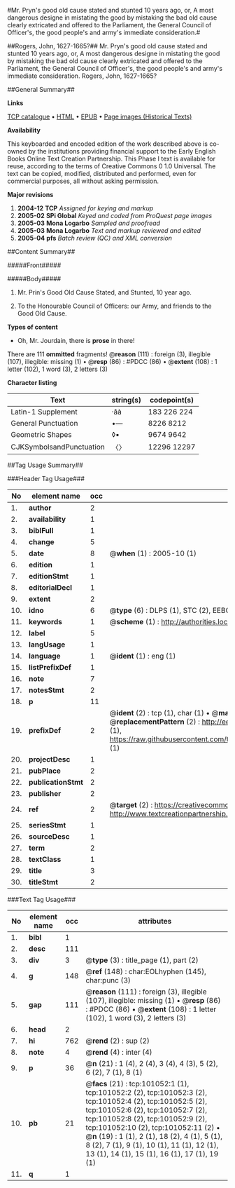 #Mr. Pryn's good old cause stated and stunted 10 years ago, or, A most dangerous designe in mistating the good by mistaking the bad old cause clearly extricated and offered to the Parliament, the General Council of Officer's, the good people's and army's immediate consideration.#

##Rogers, John, 1627-1665?##
Mr. Pryn's good old cause stated and stunted 10 years ago, or, A most dangerous designe in mistating the good by mistaking the bad old cause clearly extricated and offered to the Parliament, the General Council of Officer's, the good people's and army's immediate consideration.
Rogers, John, 1627-1665?

##General Summary##

**Links**

[TCP catalogue](http://www.ota.ox.ac.uk/tcp/)  • 
[HTML](http://tei.it.ox.ac.uk/tcp/Texts-HTML/free/A57/A57539.html)  • 
[EPUB](http://tei.it.ox.ac.uk/tcp/Texts-EPUB/free/A57/A57539.epub) • 
[Page images (Historical Texts)](https://data.historicaltexts.jisc.ac.uk/view?pubId=eebo-13657983e&pageId=eebo-13657983e-101052-1)

**Availability**

This keyboarded and encoded edition of the
	       work described above is co-owned by the institutions
	       providing financial support to the Early English Books
	       Online Text Creation Partnership. This Phase I text is
	       available for reuse, according to the terms of Creative
	       Commons 0 1.0 Universal. The text can be copied,
	       modified, distributed and performed, even for
	       commercial purposes, all without asking permission.

**Major revisions**

1. __2004-12__ __TCP__ *Assigned for keying and markup*
1. __2005-02__ __SPi Global__ *Keyed and coded from ProQuest page images*
1. __2005-03__ __Mona Logarbo__ *Sampled and proofread*
1. __2005-03__ __Mona Logarbo__ *Text and markup reviewed and edited*
1. __2005-04__ __pfs__ *Batch review (QC) and XML conversion*

##Content Summary##

#####Front#####

#####Body#####

1. Mr. Prin's Good Old Cause Stated, and Stunted, 10 year ago.

1. To the Honourable Council of Officers: our Army, and friends to the Good Old Cause.

**Types of content**

  * Oh, Mr. Jourdain, there is **prose** in there!

There are 111 **ommitted** fragments! 
 @__reason__ (111) : foreign (3), illegible (107), illegible: missing (1)  •  @__resp__ (86) : #PDCC (86)  •  @__extent__ (108) : 1 letter (102), 1 word (3), 2 letters (3)

**Character listing**


|Text|string(s)|codepoint(s)|
|---|---|---|
|Latin-1 Supplement|·âà|183 226 224|
|General Punctuation|•—|8226 8212|
|Geometric Shapes|◊▪|9674 9642|
|CJKSymbolsandPunctuation|〈〉|12296 12297|

##Tag Usage Summary##

###Header Tag Usage###

|No|element name|occ|attributes|
|---|---|---|---|
|1.|__author__|2||
|2.|__availability__|1||
|3.|__biblFull__|1||
|4.|__change__|5||
|5.|__date__|8| @__when__ (1) : 2005-10 (1)|
|6.|__edition__|1||
|7.|__editionStmt__|1||
|8.|__editorialDecl__|1||
|9.|__extent__|2||
|10.|__idno__|6| @__type__ (6) : DLPS (1), STC (2), EEBO-CITATION (1), OCLC (1), VID (1)|
|11.|__keywords__|1| @__scheme__ (1) : http://authorities.loc.gov/ (1)|
|12.|__label__|5||
|13.|__langUsage__|1||
|14.|__language__|1| @__ident__ (1) : eng (1)|
|15.|__listPrefixDef__|1||
|16.|__note__|7||
|17.|__notesStmt__|2||
|18.|__p__|11||
|19.|__prefixDef__|2| @__ident__ (2) : tcp (1), char (1)  •  @__matchPattern__ (2) : ([0-9\-]+):([0-9IVX]+) (1), (.+) (1)  •  @__replacementPattern__ (2) : http://eebo.chadwyck.com/downloadtiff?vid=$1&page=$2 (1), https://raw.githubusercontent.com/textcreationpartnership/Texts/master/tcpchars.xml#$1 (1)|
|20.|__projectDesc__|1||
|21.|__pubPlace__|2||
|22.|__publicationStmt__|2||
|23.|__publisher__|2||
|24.|__ref__|2| @__target__ (2) : https://creativecommons.org/publicdomain/zero/1.0/ (1), http://www.textcreationpartnership.org/docs/. (1)|
|25.|__seriesStmt__|1||
|26.|__sourceDesc__|1||
|27.|__term__|2||
|28.|__textClass__|1||
|29.|__title__|3||
|30.|__titleStmt__|2||


###Text Tag Usage###

|No|element name|occ|attributes|
|---|---|---|---|
|1.|__bibl__|1||
|2.|__desc__|111||
|3.|__div__|3| @__type__ (3) : title_page (1), part (2)|
|4.|__g__|148| @__ref__ (148) : char:EOLhyphen (145), char:punc (3)|
|5.|__gap__|111| @__reason__ (111) : foreign (3), illegible (107), illegible: missing (1)  •  @__resp__ (86) : #PDCC (86)  •  @__extent__ (108) : 1 letter (102), 1 word (3), 2 letters (3)|
|6.|__head__|2||
|7.|__hi__|762| @__rend__ (2) : sup (2)|
|8.|__note__|4| @__rend__ (4) : inter (4)|
|9.|__p__|36| @__n__ (21) : 1 (4), 2 (4), 3 (4), 4 (3), 5 (2), 6 (2), 7 (1), 8 (1)|
|10.|__pb__|21| @__facs__ (21) : tcp:101052:1 (1), tcp:101052:2 (2), tcp:101052:3 (2), tcp:101052:4 (2), tcp:101052:5 (2), tcp:101052:6 (2), tcp:101052:7 (2), tcp:101052:8 (2), tcp:101052:9 (2), tcp:101052:10 (2), tcp:101052:11 (2)  •  @__n__ (19) : 1 (1), 2 (1), 18 (2), 4 (1), 5 (1), 8 (2), 7 (1), 9 (1), 10 (1), 11 (1), 12 (1), 13 (1), 14 (1), 15 (1), 16 (1), 17 (1), 19 (1)|
|11.|__q__|1||

